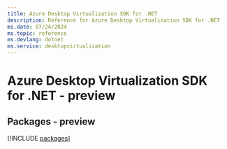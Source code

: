 ```yaml
---
title: Azure Desktop Virtualization SDK for .NET
description: Reference for Azure Desktop Virtualization SDK for .NET
ms.date: 07/24/2024
ms.topic: reference
ms.devlang: dotnet
ms.service: desktopvirtualization
---
```

# Azure Desktop Virtualization SDK for .NET - preview
## Packages - preview
[!INCLUDE [packages](desktop-virtualization-index.md)]